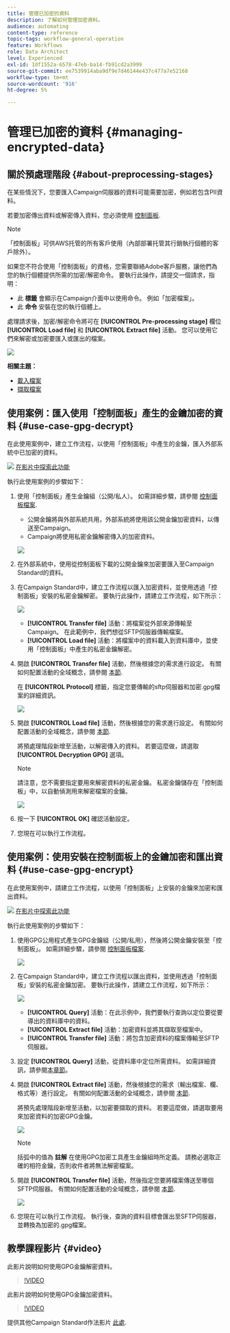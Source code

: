 ```yaml
---
title: 管理已加密的資料
description: 了解如何管理加密資料。
audience: automating
content-type: reference
topic-tags: workflow-general-operation
feature: Workflows
role: Data Architect
level: Experienced
exl-id: 1df1552a-6578-47eb-ba14-fb91cd2a3999
source-git-commit: ee7539914aba9df9e7d46144e437c477a7e52168
workflow-type: tm+mt
source-wordcount: '916'
ht-degree: 5%

---
```


# 管理已加密的資料 {#managing-encrypted-data}

## 關於預處理階段 {#about-preprocessing-stages}

在某些情況下，您要匯入Campaign伺服器的資料可能需要加密，例如若包含PII資料。

若要加密傳出資料或解密傳入資料，您必須使用 [控制面板](https://experienceleague.adobe.com/docs/control-panel/using/instances-settings/gpg-keys-management.html?lang=zh-Hant).

>[!NOTE]
>
>「控制面板」可供AWS托管的所有客戶使用（內部部署托管其行銷執行個體的客戶除外）。

如果您不符合使用「控制面板」的資格，您需要聯絡Adobe客戶服務，讓他們為您的執行個體提供所需的加密/解密命令。 要執行此操作，請提交一個請求，指明：

* 此 **標籤** 會顯示在Campaign介面中以使用命令。 例如「加密檔案」。
* 此 **命令** 安裝在您的執行個體上。

處理請求後，加密/解密命令將可在 **[!UICONTROL Pre-processing stage]** 欄位 **[!UICONTROL Load file]** 和 **[!UICONTROL Extract file]** 活動。 您可以使用它們來解密或加密要匯入或匯出的檔案。

![](assets/preprocessing-encryption.png)

**相關主題：**

* [載入檔案](../../automating/using/load-file.md)
* [擷取檔案](../../automating/using/extract-file.md)

## 使用案例：匯入使用「控制面板」產生的金鑰加密的資料 {#use-case-gpg-decrypt}

在此使用案例中，建立工作流程，以使用「控制面板」中產生的金鑰，匯入外部系統中已加密的資料。

![](assets/do-not-localize/how-to-video.png) [在影片中探索此功能](#video)

執行此使用案例的步驟如下：

1. 使用「控制面板」產生金鑰組（公開/私人）。 如需詳細步驟，請參閱 [控制面板檔案](https://experienceleague.adobe.com/docs/control-panel/using/instances-settings/gpg-keys-management.html#decrypting-data).

   * 公開金鑰將與外部系統共用，外部系統將使用該公開金鑰加密資料，以傳送至Campaign。
   * Campaign將使用私密金鑰解密傳入的加密資料。

   ![](assets/gpg_generate.png)

1. 在外部系統中，使用從控制面板下載的公開金鑰來加密要匯入至Campaign Standard的資料。

1. 在Campaign Standard中，建立工作流程以匯入加密資料，並使用透過「控制面板」安裝的私密金鑰解密。 要執行此操作，請建立工作流程，如下所示：

   ![](assets/gpg_workflow.png)

   * **[!UICONTROL Transfer file]** 活動：將檔案從外部來源傳輸至Campaign。 在此範例中，我們想從SFTP伺服器傳輸檔案。
   * **[!UICONTROL Load file]** 活動：將檔案中的資料載入到資料庫中，並使用「控制面板」中產生的私密金鑰解密。

1. 開啟 **[!UICONTROL Transfer file]** 活動，然後根據您的需求進行設定。 有關如何配置活動的全域概念，請參閱 [本節](../../automating/using/load-file.md).

   在 **[!UICONTROL Protocol]** 標籤，指定您要傳輸的sftp伺服器和加密.gpg檔案的詳細資訊。

   ![](assets/gpg_transfer.png)

1. 開啟 **[!UICONTROL Load file]** 活動，然後根據您的需求進行設定。 有關如何配置活動的全域概念，請參閱 [本節](../../automating/using/load-file.md).

   將預處理階段新增至活動，以解密傳入的資料。 若要這麼做，請選取 **[!UICONTROL Decryption GPG]** 選項。

   >[!NOTE]
   >
   >請注意，您不需要指定要用來解密資料的私密金鑰。 私密金鑰儲存在「控制面板」中，以自動偵測用來解密檔案的金鑰。

   ![](assets/gpg_load.png)

1. 按一下 **[!UICONTROL OK]** 確認活動設定。

1. 您現在可以執行工作流程。

## 使用案例：使用安裝在控制面板上的金鑰加密和匯出資料 {#use-case-gpg-encrypt}

在此使用案例中，請建立工作流程，以使用「控制面板」上安裝的金鑰來加密和匯出資料。

![](assets/do-not-localize/how-to-video.png) [在影片中探索此功能](#video)

執行此使用案例的步驟如下：

1. 使用GPG公用程式產生GPG金鑰組（公開/私用），然後將公開金鑰安裝至「控制面板」。 如需詳細步驟，請參閱 [控制面板檔案](https://experienceleague.adobe.com/docs/control-panel/using/instances-settings/gpg-keys-management.html#encrypting-data).

   ![](assets/gpg_install.png)

1. 在Campaign Standard中，建立工作流程以匯出資料，並使用透過「控制面板」安裝的私密金鑰加密。 要執行此操作，請建立工作流程，如下所示：

   ![](assets/gpg-workflow-export.png)

   * **[!UICONTROL Query]** 活動：在此示例中，我們要執行查詢以定位要從要導出的資料庫中的資料。
   * **[!UICONTROL Extract file]** 活動：加密資料並將其擷取至檔案中。
   * **[!UICONTROL Transfer file]** 活動：將包含加密資料的檔案傳輸至SFTP伺服器。

1. 設定 **[!UICONTROL Query]** 活動，從資料庫中定位所需資料。 如需詳細資訊，請參閱[本章節](../../automating/using/query.md)。

1. 開啟 **[!UICONTROL Extract file]** 活動，然後根據您的需求（輸出檔案、欄、格式等）進行設定。 有關如何配置活動的全域概念，請參閱 [本節](../../automating/using/extract-file.md).

   將預先處理階段新增至活動，以加密要擷取的資料。 若要這麼做，請選取要用來加密資料的加密GPG金鑰。

   ![](assets/gpg-extract-stage.png)

   >[!NOTE]
   >
   >括弧中的值為 **註解** 在使用GPG加密工具產生金鑰組時所定義。 請務必選取正確的相符金鑰，否則收件者將無法解密檔案。

1. 開啟 **[!UICONTROL Transfer file]** 活動，然後指定您要將檔案傳送至哪個SFTP伺服器。 有關如何配置活動的全域概念，請參閱 [本節](../../automating/using/transfer-file.md).

   ![](assets/gpg-transfer-encrypt.png)

1. 您現在可以執行工作流程。 執行後，查詢的資料目標會匯出至SFTP伺服器，並轉換為加密的.gpg檔案。

## 教學課程影片 {#video}

此影片說明如何使用GPG金鑰解密資料。

>[!VIDEO](https://video.tv.adobe.com/v/35753?quality=12)

此影片說明如何使用GPG金鑰加密資料。

>[!VIDEO](https://video.tv.adobe.com/v/36380?quality=12)

提供其他Campaign Standard作法影片 [此處](https://experienceleague.adobe.com/docs/campaign-standard-learn/tutorials/overview.html?lang=zh-Hant).
